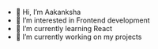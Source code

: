 - 👋 Hi, I’m Aakanksha
- 👀 I’m interested in Frontend development
- 🌱 I’m currently learning React
- 💞️ I’m currently working on my projects


<!---
aakankshaDev/aakankshaDev is a ✨ special ✨ repository because its `README.md` (this file) appears on your GitHub profile.
You can click the Preview link to take a look at your changes.
--->
